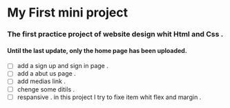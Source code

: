 # My First mini project 


### The first practice project of website design whit Html and Css .
#### Until the last update, only the home page has been uploaded.
- [ ] add a sign up and sign in page .
- [ ] add a abut us page .
- [ ] add medias link .
- [ ] chenge some ditils .
- [ ] respansive .
in this project I try to fixe item whit flex and margin .
